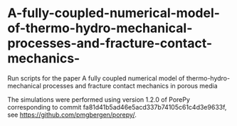 # A-fully-coupled-numerical-model-of-thermo-hydro-mechanical-processes-and-fracture-contact-mechanics-
Run scripts for the paper A fully coupled numerical model of thermo-hydro-mechanical processes and fracture contact mechanics in porous media

The simulations were performed using version 1.2.0 of PorePy corresponding to commit fa81d41b5ad46e5acd337b74105c61c4d3e9633f, see https://github.com/pmgbergen/porepy/.
